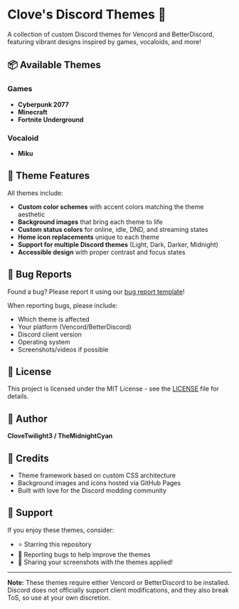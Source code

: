 # Clove's Discord Themes 🎨

A collection of custom Discord themes for Vencord and BetterDiscord, featuring vibrant designs inspired by games, vocaloids, and more!

## 📦 Available Themes

### Games
- **Cyberpunk 2077**
- **Minecraft**
- **Fortnite Underground**

### Vocaloid
- **Miku**

## 🎨 Theme Features

All themes include:

- **Custom color schemes** with accent colors matching the theme aesthetic
- **Background images** that bring each theme to life
- **Custom status colors** for online, idle, DND, and streaming states
- **Home icon replacements** unique to each theme
- **Support for multiple Discord themes** (Light, Dark, Darker, Midnight)
- **Accessible design** with proper contrast and focus states

## 🐛 Bug Reports

Found a bug? Please report it using our [bug report template](https://github.com/clove-vencord-themes/themes/issues/new?template=bug-report.yml)!

When reporting bugs, please include:
- Which theme is affected
- Your platform (Vencord/BetterDiscord)
- Discord client version
- Operating system
- Screenshots/videos if possible

## 📝 License

This project is licensed under the MIT License - see the [LICENSE](LICENSE) file for details.

## 👤 Author

**CloveTwilight3 / TheMidnightCyan**

## 🌟 Credits

- Theme framework based on custom CSS architecture
- Background images and icons hosted via GitHub Pages
- Built with love for the Discord modding community

## 💖 Support

If you enjoy these themes, consider:
- ⭐ Starring this repository
- 🐛 Reporting bugs to help improve the themes
- 🎨 Sharing your screenshots with the themes applied!

---

**Note:** These themes require either Vencord or BetterDiscord to be installed. Discord does not officially support client modifications, and they also break ToS, so use at your own discretion.
